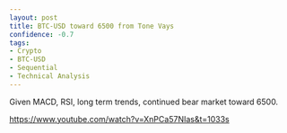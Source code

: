 ```yaml
---
layout: post
title: BTC-USD toward 6500 from Tone Vays
confidence: -0.7
tags:
- Crypto
- BTC-USD
- Sequential
- Technical Analysis
---
```

Given MACD, RSI, long term trends, continued bear market toward 6500.

<https://www.youtube.com/watch?v=XnPCa57NIas&t=1033s>
